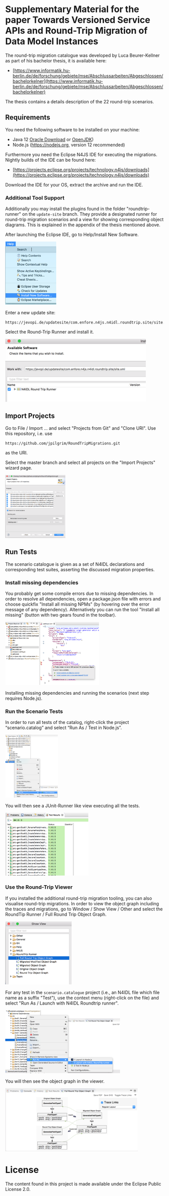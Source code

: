 # Supplementary Material for the paper Towards Versioned Service APIs and Round-Trip Migration of Data Model Instances

The round-trip migration catalogue was developed by Luca Beurer-Kellner as part of his bachelor thesis, it is available here:

- [https://www.informatik.hu-berlin.de/de/forschung/gebiete/mse/Abschlussarbeiten/Abgeschlossen/bachelorkelner](https://www.informatik.hu-berlin.de/de/forschung/gebiete/mse/Abschlussarbeiten/Abgeschlossen/bachelorkelner)

The thesis contains a details description of the 22 round-trip scenarios.

## Requirements

You need the following software to be installed on your machine:

- Java 12 [Oracle Download](https://www.oracle.com/technetwork/java/javase/downloads/jdk12-downloads-5295953.html) or [OpenJDK](https://openjdk.java.net/install/))
- Node.js (https://nodejs.org, version 12 recommended)

Furthermore you need the Eclipse N4JS IDE for executing the migrations. Nightly builds of the IDE can be found here:

- [https://projects.eclipse.org/projects/technology.n4js/downloads](https://projects.eclipse.org/projects/technology.n4js/downloads)

Download the IDE for your OS, extract the archive and run the IDE.


### Additional Tool Support

Additionally you may install the plugins found in the folder "roundtrip-runner" on the `update-site` branch. They provide a designated runner for round-trip migration scenarios and a view for showing corresponding object diagrams. This is explained in the appendix of the thesis mentioned above.

After launching the Eclipse IDE, go to Help/Install New Software.

<img src="img/1_install_viewer.png" height="200pt" style="max-height: 220pt" alt="Help/Install New Software"/>

Enter a new update site:

```
https://jevopi.de/updatesite/com.enfore.n4js.n4idl.roundtrip.site/site.xml
```

Select the Round-Trip Runner and install it.

<img src="img/2_select_runner_for_installation.png" height="200pt" style="max-height: 150pt" alt="Select Runner"/>

## Import Projects

Go to File / Import ... and select "Projects from Git" and "Clone URI".
Use this repository, i.e. use

```
https://github.com/jpilgrim/RoundTripMigrations.git
```

as the URI.

Select the master branch and select all projects on the "Import Projects" wizard page.

<img src="img/3_import_projects.png" height="200pt" style="max-height: 300pt" alt="Select Projects"/>


## Run Tests

The scenario catalogue is given as a set of N4IDL declarations and corresponding test suites, asserting the discussed migration properties.

### Install missing dependencies

You probably get some compile errors due to missing dependencies. 
In order to resolve all dependencies, open a package.json file with errors and choose quickfix "Install all missing NPMs" (by hovering over the error message of any dependency). Alternatively you can run the tool "Install all missing" (button with two gears found in the toolbar).

<img src="img/4_fix_dependencies.png" height="200pt" style="max-height: 300pt" alt="Select Projects"/>

Installing missing dependencies and running the scenarios (next step requires Node.js).

### Run the Scenario Tests

In order to run all tests of the catalog, right-click the project “scenario.catalog” and select “Run As / Test in Node.js”. 

<img src="img/5_run_tests.png" height="200pt" style="max-height: 300pt" alt="Run Tests"/>

You will then see a JUnit-Runner like view executing all the tests.

<img src="img/6_test_results.png" height="200pt" style="max-height: 250pt" alt="Scenario Test Results"/>

### Use the Round-Trip Viewer

If you installed the additional round-trip migration tooling, you can also visualise round-trip migrations. In order to view the object graph including the traces and migrations, go to Window / Show View / Other and select the RoundTip Runner / Full Round Trip Object Graph.

<img src="img/7_open_round_trip_viewer.png" height="200pt" style="max-height: 200pt" alt="Open RT Viewer"/>


For any test in the `scenario.catalogue` project (i.e., an N4IDL file which file name as a suffix "Test"), use the context menu (right-click on the file) and select "Run As / Launch with N4IDL Roundtrip runner".

<img src="img/8_run_with_viewer.png" height="200pt" style="max-height: 200pt" alt="Run with RT Viewer"/>

You will then see the object graph in the viewer.

<img src="img/9_view_graph.png" height="200pt" style="max-height: 200pt" alt="View Graph"/>

# License

The content found in this project is made available under the Eclipse Public License 2.0.
